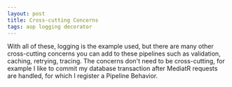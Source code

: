 ```yaml
---
layout: post
title: Cross-cutting Concerns
tags: aop logging decorator
---
```


With all of these, logging is the example used, but there are many other cross-cutting concerns you can add to these pipelines such as validation, caching, retrying, tracing. The concerns don't need to be cross-cutting, for example I like to commit my database transaction after MediatR requests are handled, for which I register a Pipeline Behavior.
